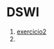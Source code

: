 # DSWI
 <ol>
      <li>
        <a href="https://adonaiviedondon.github.io/DSWI/exercicio1/home.html>exercicio1</a>
      </li>
      <li>
        <a href="https://adonaiviedondon.github.io/DSWI/exercicio2/conta.html>exercicio2</a>
      </li>
      <li>
        <a href="https://adonaiviedondon.github.io/DSWI/exercicio3/Home.html>exercicio3</a>
      </li>
  </ol>
